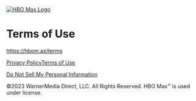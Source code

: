 [![HBO Max Logo](/img/hbo-max-h-w-l.svg)](https://www.hbomax.com/)

Terms of Use
============

https://hbom.ax/terms

[Privacy Policy](https://www.hbomax.com/privacy)[Terms of Use](https://www.hbomax.com/terms-of-use)

[Do Not Sell My Personal Information](#compliance-link)

©2023 WarnerMedia Direct, LLC. All Rights Reserved. HBO Max™ is used under license.